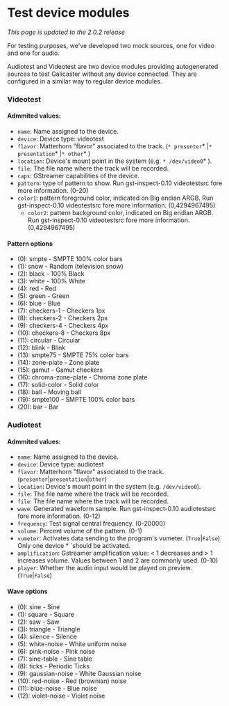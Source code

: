
Test device modules
==================

*This page is updated to the 2.0.2 release*

For testing purposes, we've developed two mock sources, one for video and one for audio.

Audiotest and Videotest are two device modules providing autogenerated sources to test Galicaster without any device connected. They are configured in a similar way to regular device modules.

### Videotest
#### Admmited values:
* `name`: Name assigned to the device.
* `device`: Device type: videotest
* `flavor`: Matterhorn "flavor" associated to the track. (`* presenter`* |`* presentation`* |`* other`* )
* `location`: Device's mount point in the system (e.g. `* /dev/video0`* ).
* `file`: The file name where the track will be recorded.
* `caps`: GStreamer capabilities of the device.
* `pattern`: type of pattern to show. Run gst-inspect-0.10 videotestsrc fore more information. (0-20)
* `color1`: pattern foreground color, indicated on Big endian ARGB. Run gst-inspect-0.10 videotestsrc fore more information. (0,4294967495)
  * `color2`: pattern background color, indicated on Big endian ARGB. Run gst-inspect-0.10 videotestsrc fore more information. (0,4294967495)

#### Pattern options
* (0): smpte - SMPTE 100% color bars
* (1): snow - Random (television snow)
* (2): black - 100% Black
* (3): white - 100% White
* (4): red - Red
* (5): green - Green
* (6): blue - Blue
* (7): checkers-1 - Checkers 1px
* (8): checkers-2 - Checkers 2px
* (9): checkers-4 - Checkers 4px
* (10): checkers-8 - Checkers 8px
* (11): circular - Circular
* (12): blink - Blink
* (13): smpte75 - SMPTE 75% color bars
* (14): zone-plate - Zone plate
* (15): gamut - Gamut checkers
* (16): chroma-zone-plate - Chroma zone plate
* (17): solid-color - Solid color
* (18): ball - Moving ball
* (19): smpte100 - SMPTE 100% color bars
* (20): bar - Bar

### Audiotest
#### Admmited values:
* `name`: Name assigned to the device.
* `device`: Device type: audiotest
* `flavor`: Matterhorn "flavor" associated to the track. (`presenter`|`presentation`|`other`)
* `location`: Device's mount point in the system (e.g. `/dev/video0`).
* `file`: The file name where the track will be recorded.
* `file`: The file name where the track will be recorded.
* `wave`: Generated waveform sample. Run gst-inspect-0.10 audiotestsrc fore more information. (0-12)
* `frequency`: Test signal central frequency. (0-20000)
* `volume`: Percent volume of the pattern. (0-1)
* `vumeter`: Activates data sending to the program's vumeter. (`True`|`False`) Only one device * `should be activated.
* `amplification`: Gstreamer amplification value: < 1 decreases and > 1 increases volume. Values between 1 and 2 are commonly used. (0-10)
* `player`: Whether the audio input would be played on preview. (`True`|`False`)

#### Wave options
* (0): sine - Sine
* (1): square - Square
* (2): saw - Saw
* (3): triangle - Triangle
* (4): silence - Silence
* (5): white-noise - White uniform noise
* (6): pink-noise - Pink noise
* (7): sine-table - Sine table
* (8): ticks - Periodic Ticks
* (9): gaussian-noise - White Gaussian noise
* (10): red-noise - Red (brownian) noise
* (11): blue-noise - Blue noise
* (12): violet-noise - Violet noise
